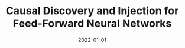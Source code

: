 ---
title: "Causal Discovery and Injection for Feed-Forward Neural Networks"
collection: publications
permalink: /publication/2022-01-01-Causal-Discovery-and-Injection-for-Feed-Forward-Neural-Networksjournal
date: 2022-01-01
venue: 'CoRR'
paperurl: 'https://doi.org/10.48550/arXiv.2205.09787'
citation: ' Fabrizio Russo,  Francesca Toni, &quot;Causal Discovery and Injection for Feed-Forward Neural Networks.&quot; CoRR, 2022.'
---